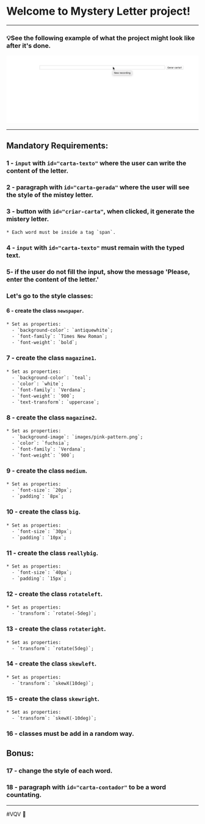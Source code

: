 # Welcome to Mystery Letter project!

---

### 💡See the following example of what the project might look like after it's done.

![](mistery-letter-example.gif)

---

## Mandatory Requirements:

### 1 - `input` with `id="carta-texto"` where the user can write the content of the letter.

### 2 - paragraph with `id="carta-gerada"` where the user will see the style of the mistey letter.

### 3 - button with `id="criar-carta"`, when clicked, it generate the mistery letter.

    * Each word must be inside a tag `span`.

### 4 - `input` with `id="carta-texto"` must remain with the typed text.

### 5- if the user do not fill the input, show the message 'Please, enter the content of the letter.'

### Let's go to the style classes:

#### 6 - create the class `newspaper`.
    * Set as properties:
      - `background-color`: `antiquewhite`;
      - `font-family`: `Times New Roman`;
      - `font-weight`: `bold`;

### 7 - create the class `magazine1`.
    * Set as properties:
      - `background-color`: `teal`;
      - `color`: `white`;
      - `font-family`: `Verdana`;
      - `font-weight`: `900`;
      - `text-transform`: `uppercase`;

### 8 - create the class `magazine2`.
    * Set as properties:
      - `background-image`: `images/pink-pattern.png`;
      - `color`: `fuchsia`;
      - `font-family`: `Verdana`;
      - `font-weight`: `900`;

### 9 - create the class `medium`.
    * Set as properties:
      - `font-size`: `20px`;
      - `padding`: `8px`;

### 10 - create the class `big`.
    * Set as properties:
      - `font-size`: `30px`;
      - `padding`: `10px`;

### 11 - create the class `reallybig`.
    * Set as properties:
      - `font-size`: `40px`;
      - `padding`: `15px`;

### 12 - create the class `rotateleft`.
    * Set as properties:
      - `transform`: `rotate(-5deg)`;

### 13 - create the class `rotateright`.
    * Set as properties:
      - `transform`: `rotate(5deg)`;

### 14 - create the class `skewleft`.
    * Set as properties:
      - `transform`: `skewX(10deg)`;

### 15 - create the class `skewright`.
    * Set as properties:
      - `transform`: `skewX(-10deg)`;

### 16 - classes must be add in a random way.

## Bonus:

### 17 - change the style of each word.

### 18 - paragraph with `id="carta-contador"` to be a word countating.

---

#VQV 🚀

